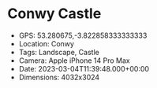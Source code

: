 # Conwy Castle

- GPS: 53.280675,-3.822858333333333
- Location: Conwy
- Tags: Landscape, Castle
- Camera: Apple iPhone 14 Pro Max
- Date: 2023-03-04T11:39:48.000+00:00
- Dimensions: 4032x3024
